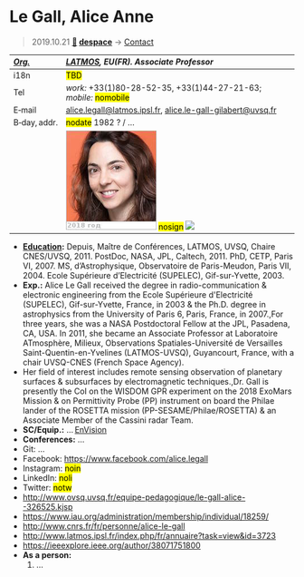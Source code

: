 # Le Gall, Alice Anne
> 2019.10.21 **[🚀](../index/index.md) [despace](index.md)** → [Contact](contact.md)

|*[Org.](contact.md)*|*[LATMOS](zz_latmos.md), EU(FR). Associate Professor*|
|:--|:--|
|i18n|<mark>TBD</mark>|
|Tel|*work:* +33(1)80-28-52-35, +33(1)44-27-21-63; *mobile:* <mark>nomobile</mark>|
|E‑mail|<alice.legall@latmos.ipsl.fr>, <alice.le-gall-gilabert@uvsq.fr>|
|B‑day, addr.|<mark>nodate</mark> 1982 ? / …|
||[![](f/contact/l/legall1_photo_thumb.jpg)](f/contact/l/legall1_photo.jpg) <mark>nosign</mark> [![](f/contact//1_sign_thumb.jpg)](f/contact//1_sign.png)|

   - **[Education](edu.md):** Depuis, Maître de Conférences, LATMOS, UVSQ, Chaire CNES/UVSQ, 2011. PostDoc, NASA, JPL, Caltech, 2011. PhD, CETP, Paris VI, 2007. MS, d’Astrophysique, Observatoire de Paris-Meudon, Paris VII, 2004. Ecole Supérieure d’Electricité (SUPELEC), Gif-sur-Yvette, 2003.
   - **Exp.:** Alice Le Gall received the degree in radio-communication & electronic engineering from the Ecole Supérieure d'Electricité (SUPELEC), Gif-sur-Yvette, France, in 2003 & the Ph.D. degree in astrophysics from the University of Paris 6, Paris, France, in 2007.,For three years, she was a NASA Postdoctoral Fellow at the JPL, Pasadena, CA, USA. In 2011, she became an Associate Professor at Laboratoire ATmosphère, Milieux, Observations Spatiales-Université de Versailles Saint-Quentin-en-Yvelines (LATMOS-UVSQ), Guyancourt, France, with a chair UVSQ-CNES (French Space Agency).
   -  Her field of interest includes remote sensing observation of planetary surfaces & subsurfaces by electromagnetic techniques.,Dr. Gall is presently the CoI on the WISDOM GPR experiment on the 2018 ExoMars Mission & on Permittivity Probe (PP) instrument on board the Philae lander of the ROSETTA mission (PP-SESAME/Philae/ROSETTA) & an Associate Member of the Cassini radar Team.
   - **SC/Equip.:** … [EnVision](envision.md)
   - **Conferences:** …
   - Git: …
   - Facebook: <https://www.facebook.com/alice.legall>
   - Instagram: <mark>noin</mark>
   - LinkedIn: <mark>noli</mark>
   - Twitter: <mark>notw</mark>
   - <http://www.ovsq.uvsq.fr/equipe-pedagogique/le-gall-alice--326525.kjsp>
   - <https://www.iau.org/administration/membership/individual/18259/>
   - <http://www.cnrs.fr/fr/personne/alice-le-gall>
   - <http://www.latmos.ipsl.fr/index.php/fr/annuaire?task=view&id=3723>
   - <https://ieeexplore.ieee.org/author/38071751800>
   - **As a person:**
      1. …
